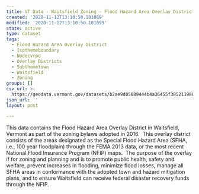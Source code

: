 ```yaml
---
title: VT Data - Waitsfield Zoning - Flood Hazard Area Overlay District
created: '2020-11-12T13:10:50.101089'
modified: '2020-11-12T13:10:50.101099'
state: active
type: dataset
tags:
  - Flood Hazard Area Overlay District
  - Isothemeboundary
  - Nodecvrpc
  - Overlay Districts
  - Subthemetown
  - Waitsfield
  - Zoning
groups: []
csv_url: >-
  https://geodata.vermont.gov/datasets/b2ae9d05889444b4a36455f385211988_0.csv?outSR=%7B%22latestWkid%22%3A3857%2C%22wkid%22%3A102100%7D
json_url: ''
layout: post

---
```

This data contains the Flood Hazard Area Overlay District in Waitsfield, Vermont as part of the zoning bylaws adopted in 2016.  This overlay district consists of the areas designated as the Special Flood Hazard Area (SFHA, i.e., 100 year floodplain) through the FEMA 2013 data, or the most recent National Flood Insurance Program (NFIP) maps.  The purpose of the overlay if for zoning and planning and is to promote public health, safety and welfare, prevent increases in flooding, minimize flood losses, manage all SFHA areas in conformance with the adopted town and hazard mitigation plans, and to ensure Waitsfield can receive federal disaster recovery funds through the NFIP.
